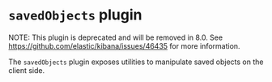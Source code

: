 # `savedObjects` plugin

NOTE: This plugin is deprecated and will be removed in 8.0. See https://github.com/elastic/kibana/issues/46435 for more information.

The `savedObjects` plugin exposes utilities to manipulate saved objects on the client side.